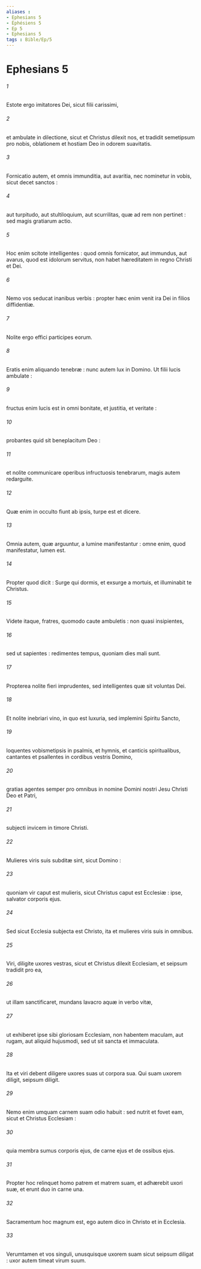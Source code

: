 ```yaml
---
aliases : 
- Ephesians 5
- Éphésiens 5
- Ep 5
- Ephesians 5
tags : Bible/Ep/5
---
```


# Ephesians 5

###### 1
Estote ergo imitatores Dei, sicut filii carissimi,
###### 2
et ambulate in dilectione, sicut et Christus dilexit nos, et tradidit semetipsum pro nobis, oblationem et hostiam Deo in odorem suavitatis.
###### 3
Fornicatio autem, et omnis immunditia, aut avaritia, nec nominetur in vobis, sicut decet sanctos :
###### 4
aut turpitudo, aut stultiloquium, aut scurrilitas, quæ ad rem non pertinet : sed magis gratiarum actio.
###### 5
Hoc enim scitote intelligentes : quod omnis fornicator, aut immundus, aut avarus, quod est idolorum servitus, non habet hæreditatem in regno Christi et Dei.
###### 6
Nemo vos seducat inanibus verbis : propter hæc enim venit ira Dei in filios diffidentiæ.
###### 7
Nolite ergo effici participes eorum.
###### 8
Eratis enim aliquando tenebræ : nunc autem lux in Domino. Ut filii lucis ambulate :
###### 9
fructus enim lucis est in omni bonitate, et justitia, et veritate :
###### 10
probantes quid sit beneplacitum Deo :
###### 11
et nolite communicare operibus infructuosis tenebrarum, magis autem redarguite.
###### 12
Quæ enim in occulto fiunt ab ipsis, turpe est et dicere.
###### 13
Omnia autem, quæ arguuntur, a lumine manifestantur : omne enim, quod manifestatur, lumen est.
###### 14
Propter quod dicit : Surge qui dormis, et exsurge a mortuis, et illuminabit te Christus.
###### 15
Videte itaque, fratres, quomodo caute ambuletis : non quasi insipientes,
###### 16
sed ut sapientes : redimentes tempus, quoniam dies mali sunt.
###### 17
Propterea nolite fieri imprudentes, sed intelligentes quæ sit voluntas Dei.
###### 18
Et nolite inebriari vino, in quo est luxuria, sed implemini Spiritu Sancto,
###### 19
loquentes vobismetipsis in psalmis, et hymnis, et canticis spiritualibus, cantantes et psallentes in cordibus vestris Domino,
###### 20
gratias agentes semper pro omnibus in nomine Domini nostri Jesu Christi Deo et Patri,
###### 21
subjecti invicem in timore Christi.
###### 22
Mulieres viris suis subditæ sint, sicut Domino :
###### 23
quoniam vir caput est mulieris, sicut Christus caput est Ecclesiæ : ipse, salvator corporis ejus.
###### 24
Sed sicut Ecclesia subjecta est Christo, ita et mulieres viris suis in omnibus.
###### 25
Viri, diligite uxores vestras, sicut et Christus dilexit Ecclesiam, et seipsum tradidit pro ea,
###### 26
ut illam sanctificaret, mundans lavacro aquæ in verbo vitæ,
###### 27
ut exhiberet ipse sibi gloriosam Ecclesiam, non habentem maculam, aut rugam, aut aliquid hujusmodi, sed ut sit sancta et immaculata.
###### 28
Ita et viri debent diligere uxores suas ut corpora sua. Qui suam uxorem diligit, seipsum diligit.
###### 29
Nemo enim umquam carnem suam odio habuit : sed nutrit et fovet eam, sicut et Christus Ecclesiam :
###### 30
quia membra sumus corporis ejus, de carne ejus et de ossibus ejus.
###### 31
Propter hoc relinquet homo patrem et matrem suam, et adhærebit uxori suæ, et erunt duo in carne una.
###### 32
Sacramentum hoc magnum est, ego autem dico in Christo et in Ecclesia.
###### 33
Verumtamen et vos singuli, unusquisque uxorem suam sicut seipsum diligat : uxor autem timeat virum suum.
